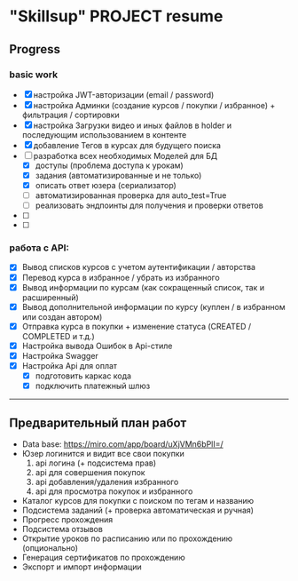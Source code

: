 # "Skillsup" PROJECT resume

## Progress

### basic work
- [x] настройка JWT-авторизации (email / password)
- [x] настройка Админки (создание курсов / покупки / избранное) + фильтрация / сортировки
- [x] настройка Загрузки видео и иных файлов в holder и последующим использованием в контенте
- [x] добавление Тегов в курсах для будущего поиска
- [ ] разработка всех необходимых Моделей для БД
  - [x] доступы (проблема доступа к урокам)
  - [x] задания (автоматизированные и не только)
  - [x] описать ответ юзера (сериализатор)
  - [ ] автоматизированная проверка для auto_test=True
  - [ ] реализовать эндпоинты для получения и проверки ответов
- [ ]
- [ ]

### работа с API:
- [x] Вывод списков курсов с учетом аутентификации / авторства
- [x] Перевод курса в избранное / убрать из избранного
- [x] Вывод информации по курсам (как сокращенный список, так и расширенный)
- [x] Вывод дополнительной информации по курсу (куплен / в избранном или создан автором)
- [x] Отправка курса в покупки + изменение статуса (CREATED / COMPLETED и т.д.)
- [x] Настройка вывода Ошибок в Api-стиле
- [x] Настройка Swagger
- [x] Настройка Api для оплат
  - [x] подготовить каркас кода
  - [x] подключить платежный шлюз

---
## Предварительный план работ

- Data base: https://miro.com/app/board/uXjVMn6bPlI=/
- Юзер логинится и видит все свои покупки
   1. api логина (+ подсистема прав)
   2. api для совершения покупок
   3. api добавления/удаления избранного
   4. api для просмотра покупок и избранного
- Каталог курсов для покупки с поиском по тегам и названию
- Подсистема заданий (+ проверка автоматическая и ручная)
- Прогресс прохождения
- Подсистема отзывов
- Открытие уроков по расписанию или по прохождению (опционально)
- Генерация сертификатов по прохождению
- Экспорт и импорт информации
